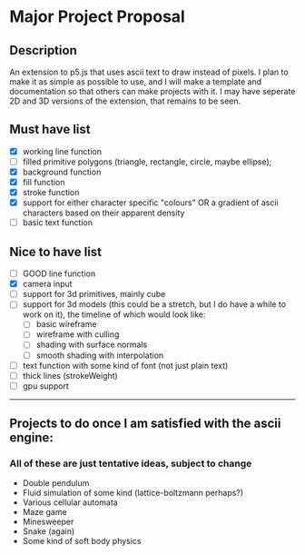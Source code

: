 # Major Project Proposal

## Description

An extension to p5.js that uses ascii text to draw instead of pixels. I plan to make it as simple as possible to use, and I will make a template and documentation so that others can make projects with it. I may have seperate 2D and 3D versions of the extension, that remains to be seen.

## Must have list

- [x] working line function
- [ ] filled primitive polygons (triangle, rectangle, circle, maybe ellipse);
- [x] background function
- [x] fill function
- [x] stroke function
- [x] support for either character specific "colours" OR a gradient of ascii characters based on their apparent density
- [ ] basic text function

## Nice to have list

- [ ] GOOD line function
- [x] camera input
- [ ] support for 3d primitives, mainly cube
- [ ] support for 3d models (this could be a stretch, but I do have a while to work on it), the timeline of which would look like:
    - [ ] basic wireframe
    - [ ] wireframe with culling
    - [ ] shading with surface normals
    - [ ] smooth shading with interpolation
- [ ] text function with some kind of font (not just plain text)
- [ ] thick lines (strokeWeight)
- [ ] gpu support

---

## Projects to do once I am satisfied with the ascii engine:

### All of these are just tentative ideas, subject to change

- Double pendulum
- Fluid simulation of some kind (lattice-boltzmann perhaps?)
- Various cellular automata
- Maze game
- Minesweeper
- Snake (again)
- Some kind of soft body physics
